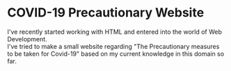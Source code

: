 # COVID-19 Precautionary Website
I've recently started working with HTML and entered into the world of Web Development.\
I've tried to make a small website regarding "The Precautionary measures to be taken for Covid-19" based on my current knowledge in this domain so far.
